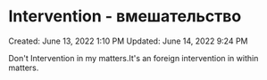 # Intervention  - вмешательство

Created: June 13, 2022 1:10 PM
Updated: June 14, 2022 9:24 PM

Don't Intervention in my matters.It's an foreign intervention in within matters.
